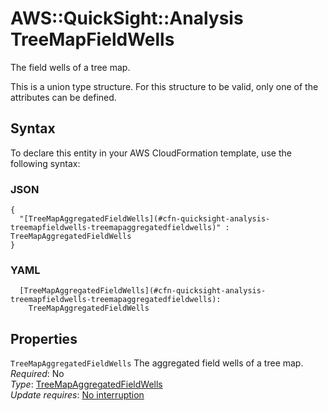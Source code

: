 # AWS::QuickSight::Analysis TreeMapFieldWells<a name="aws-properties-quicksight-analysis-treemapfieldwells"></a>

The field wells of a tree map\.

This is a union type structure\. For this structure to be valid, only one of the attributes can be defined\.

## Syntax<a name="aws-properties-quicksight-analysis-treemapfieldwells-syntax"></a>

To declare this entity in your AWS CloudFormation template, use the following syntax:

### JSON<a name="aws-properties-quicksight-analysis-treemapfieldwells-syntax.json"></a>

```
{
  "[TreeMapAggregatedFieldWells](#cfn-quicksight-analysis-treemapfieldwells-treemapaggregatedfieldwells)" : TreeMapAggregatedFieldWells
}
```

### YAML<a name="aws-properties-quicksight-analysis-treemapfieldwells-syntax.yaml"></a>

```
  [TreeMapAggregatedFieldWells](#cfn-quicksight-analysis-treemapfieldwells-treemapaggregatedfieldwells):
    TreeMapAggregatedFieldWells
```

## Properties<a name="aws-properties-quicksight-analysis-treemapfieldwells-properties"></a>

`TreeMapAggregatedFieldWells` <a name="cfn-quicksight-analysis-treemapfieldwells-treemapaggregatedfieldwells"></a>
The aggregated field wells of a tree map\.  
_Required_: No  
_Type_: [TreeMapAggregatedFieldWells](aws-properties-quicksight-analysis-treemapaggregatedfieldwells.md)  
_Update requires_: [No interruption](https://docs.aws.amazon.com/AWSCloudFormation/latest/UserGuide/using-cfn-updating-stacks-update-behaviors.html#update-no-interrupt)
